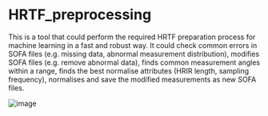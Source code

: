 # HRTF_preprocessing


This is a tool that could perform the required HRTF preparation process for machine learning in a fast and robust way. It could check common errors in SOFA files (e.g. missing data, abnormal measurement distribution), modifies SOFA files (e.g. remove abnormal data), finds common measurement angles within a range, finds the best normalise attributes (HRIR length, sampling frequency), normalises and save the modified measurements as new SOFA files.



![image](https://user-images.githubusercontent.com/25059141/42374728-fdf9cfa8-8110-11e8-99a9-1eeebe8ac973.png)

